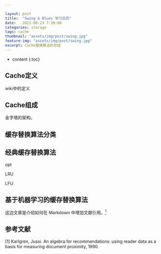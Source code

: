 ```yaml
---

layout: post
title:  "Swing & Blues 学习日历"
date:   2021-08-23 7:30:00
categories: storage
tags: cache 
thumbnail: "assets/img/post/swing.jpg"
feature-img: "assets/img/post/swing.jpg"
excerpt: Cache替换算法的总结
---
```


* content
{:toc}


## Cache定义

wiki中的定义







## Cache组成

金字塔的架构，



## 缓存替换算法分类





## 经典缓存替换算法

opt

LRU

LFU



## 基于机器学习的缓存替换算法



这边文章是介绍如何在 Markdown 中增加文献引用。[<sup>1</sup>](#R1)

## 参考文献

<div><a name="R1"></a>
[1] Karlgren, Jussi. An algebra for recommendations: using reader data as a basis for measuring document proximity, 1990.
</div>
